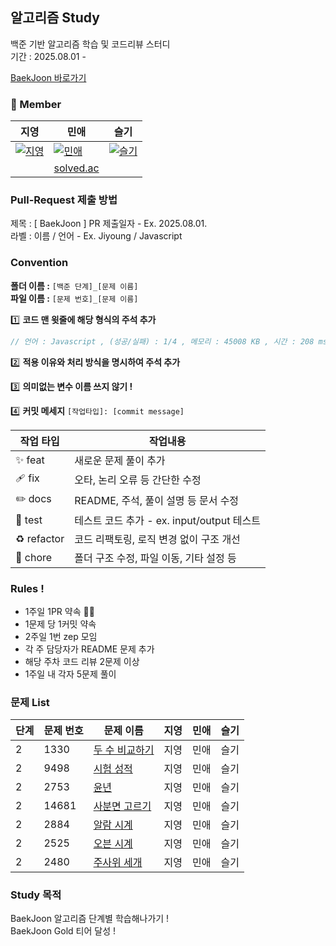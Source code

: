 ## 알고리즘 Study

백준 기반 알고리즘 학습 및 코드리뷰 스터디<br>
기간 : 2025.08.01 -

[BaekJoon 바로가기](https://www.acmicpc.net/step)

### 👥 Member

| 지영                                                                            | 민애                                                                | 슬기                                                                    |
| ------------------------------------------------------------------------------- | ------------------------------------------------------------------- | ----------------------------------------------------------------------- |
| [![지영](https://github.com/ziyoungsRoom.png)](https://github.com/ziyoungsRoom) | [![민애](https://github.com/ydmaad.png)](https://github.com/ydmaad) | [![슬기](https://github.com/Sseulnim.png)](https://github.com/Sseulnim) |
|                                                                                 | [solved.ac](https://solved.ac/profile/ydmaad)                       |                                                                         |

### Pull-Request 제출 방법

제목 : [ BaekJoon ] PR 제출일자 - Ex. 2025.08.01.<br>
라벨 : 이름 / 언어 - Ex. Jiyoung / Javascript

### Convention

**폴더 이름 :** `[백준 단계]_[문제 이름]`<br>
**파일 이름 :** `[문제 번호]_[문제 이름]`

1️⃣ **코드 맨 윗줄에 해당 형식의 주석 추가**

```js
// 언어 : Javascript , (성공/실패) : 1/4 , 메모리 : 45008 KB , 시간 : 208 ms
```

2️⃣ **적용 이유와 처리 방식을 명시하여 주석 추가**

3️⃣ **의미없는 변수 이름 쓰지 않기 !**

4️⃣ **커밋 메세지** `[작업타입]: [commit message]`

| 작업 타입   | 작업내용                                   |
| ----------- | ------------------------------------------ |
| ✨ feat     | 새로운 문제 풀이 추가                      |
| 🩹 fix      | 오타, 논리 오류 등 간단한 수정             |
| ✏️ docs     | README, 주석, 풀이 설명 등 문서 수정       |
| 🍻 test     | 테스트 코드 추가 - ex. input/output 테스트 |
| ♻️ refactor | 코드 리팩토링, 로직 변경 없이 구조 개선    |
| 🔨 chore    | 폴더 구조 수정, 파일 이동, 기타 설정 등    |

### Rules !

- 1주일 1PR 약속 💪🏻
- 1문제 당 1커밋 약속
- 2주일 1번 zep 모임
- 각 주 담당자가 README 문제 추가
- 해당 주차 코드 리뷰 2문제 이상
- 1주일 내 각자 5문제 풀이

### 문제 List

| 단계 | 문제 번호 | 문제 이름                                              | 지영 | 민애 | 슬기 |
| ---- | --------- | ------------------------------------------------------ | ---- | ---- | ---- |
| 2    | 1330      | [두 수 비교하기](https://www.acmicpc.net/problem/1330) | 지영 | 민애 | 슬기 |
| 2    | 9498      | [시험 성적](https://www.acmicpc.net/problem/9498)      | 지영 | 민애 | 슬기 |
| 2    | 2753      | [윤년](https://www.acmicpc.net/problem/2753)           | 지영 | 민애 | 슬기 |
| 2    | 14681     | [사분면 고르기](https://www.acmicpc.net/problem/14681) | 지영 | 민애 | 슬기 |
| 2    | 2884      | [알람 시계](https://www.acmicpc.net/problem/2884)      | 지영 | 민애 | 슬기 |
| 2    | 2525      | [오븐 시계](https://www.acmicpc.net/problem/2525)      | 지영 | 민애 | 슬기 |
| 2    | 2480      | [주사위 세개](https://www.acmicpc.net/problem/2884)    | 지영 | 민애 | 슬기 |

### Study 목적

BaekJoon 알고리즘 단계별 학습해나가기 ! <br>
BaekJoon Gold 티어 달성 !
